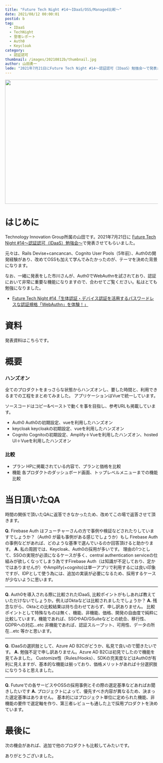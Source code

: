 ```yaml
---
title: "Future Tech Night #14〜IDaaS/OSS/Managed比較〜"
date: 2021/08/12 00:00:01
postid: b
tag:
  - IDaaS
  - TechNight
  - 登壇レポート
  - Auth0
  - Keycloak
category:
  - 認証認可
thumbnail: /images/20210812b/thumbnail.jpg
author: 山田勇一
lede: "2021年7月21日にFuture Tech Night #14～認証認可（IDaaS）勉強会～で発表させてもらいました。元々は、Rails Devise+cancancan、Cognito User Pools（5年前）、Auth0の開発経験があり、改めてOSSも加えて学んでみたかったのが、テーマを決めた背景になります。"
---
```


<img src="/images/20210812b/key-2114046_1280.jpg" alt="" title="Arek SochaによるPixabayからの画像" width="640" height="408" loading="lazy">

# はじめに

Technology Innovation Group所属の山田です。2021年7月21日に [Future Tech Night #14～認証認可（IDaaS）勉強会～](https://future.connpass.com/event/218520/)で発表させてもらいました。

元々は、Rails Devise+cancancan、Cognito User Pools（5年前）、Auth0の開発経験があり、改めてOSSも加えて学んでみたかったのが、テーマを決めた背景になります。

なお、一緒に発表をした市川さんが、Auth0でWebAuthnを試されており、認証において非常に重要な機能になりますので、合わせてご覧ください。私はとても勉強になりました。

* [Future Tech Night #14「生体認証・デバイス認証を活用するパスワードレスな認証規格「WebAuthn」を体験！」](/articles/20210811b/)

# 資料

発表資料はこちらです。

<script async class="speakerdeck-embed" data-id="a6797af79a054b808d099e7f53f1d430" data-ratio="1.77777777777778" src="//speakerdeck.com/assets/embed.js"></script>

# 概要

### ハンズオン

全てのプロダクトをまっさらな状態からハンズオンし、要した時間と、利用できるまでの工程をまとめてみました。
アプリケーションはVueで統一しています。

ソースコードはコピー&ペーストで動くを事を目指し、参考URLも掲載しています。

* Auth0
Auth0の初期設定、vueを利用したハンズオン
* keycloak
keycloakの初期設定、vueを利用したハンズオン
* Cognito
Cognitoの初期設定、Amplify＋Vueを利用したハンズオン、hosted UI＋Vueを利用したハンズオン

### 比較

* プラン
HPに掲載されている内容で、プランと価格を比較
* 機能
各プロダクトのダッシュボード画面、トップレベルメニューまでの機能比較

# 当日頂いたQA

時間の関係で頂いたQAに返答できなかったため、改めてこの場で返答させて頂きます。

**Q.** Firebase Auth はフューチャーさんの方で事例や検証などされたりしていますでしょうか？（Auth0 が最も事例がある感じでしょうか）もし Firebase Authの事例などがあれば、どのような基準で選んでいるのか回答頂けると助かります。
**A.** 私の周囲では、Keycloak、Auth0の採用が多いです。
理由の1つとして、SSOの実現が必須になるケースが多く、central authentication serviceの仕組みが欲しくなってしまう為ですFirebase Auth（は知識が不足しており、定かではありませんが）やAmplify(+cognito)は単一アプリで利用するには良い印象ですが、IDPとして使う為には、追加の実装が必要になるため、採用するケースが少ないように思います。

---

**Q.** Auth0を導入される際に比較されたIDaaS, 比較ポイントがもしあれば教えていただけないでしょうか。例えばOktaなどは比較されましたでしょうか？
**A.** 残念ながら、Oktaとの比較結果は持ち合わせておらず、申し訳ありません。
比較ポイントとして特殊なものは無く、機能、非機能、価格、開発の自由度で純粋に比較しています。機能であれば、SSOやAD/GSuiteなどとの統合、移行性、GDPRへの対応...etc
非機能であれば、認証スループット、可用性、データの所在...etc 等かと思います。

---

**Q.** IDaaSの選択肢として、Azure AD B2Cがどうか、私見で良いので聞きたいです。
**A.** 勉強不足で申し訳ありません。Azure AD B2Cは初見でしたので機能を見てみました。
Customize性（Rules/Hooks）、SDKの充実度などはAuth0が有利に見えますが、基本的な機能は揃っており、価格メリットがあれば十分選択肢になりうると思えました。

---

**Q.** Futureでの各サービスやOSSの採用事例とその際の選定基準などあればお聞きしたいです
**A.** プロジェクトによって、優先すべき内容が異なるため、決まった選定基準はありません。
基本的にはプロジェクト単位に定められた機能、非機能の要件で選定軸を作り、第三者レビューも通した上で採用プロダクトを決めています。

# 最後に

次の機会があれば、追加で他のプロダクトも比較してみたいです。

ありがとうございました。
